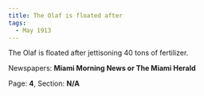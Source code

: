 ```yaml
---  
title: The Olaf is floated after  
tags:  
  - May 1913  
---  
```

  
The Olaf is floated after jettisoning 40 tons of fertilizer.  
  
Newspapers: **Miami Morning News or The Miami Herald**  
  
Page: **4**, Section: **N/A** 
